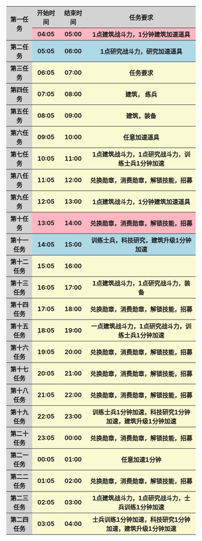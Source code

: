 <table><tbody>
    <tr>
        <th rowspan="2" bgcolor="lightgray">第一任务</th>
        <th   bgcolor="lightgray">开始时间</th>
        <th   bgcolor="lightgray">结束时间</th>
        <th   bgcolor="lightgray">任务要求</th>
    </tr>
    <tr>
        <th bgcolor="Lightpink">04:05</th>
        <th bgcolor="Lightpink">05:00</th>
        <th bgcolor="Lightpink">1点建筑战斗力，1分钟建筑加速道具</center></th>
    </tr>
    <tr>
        <th bgcolor="lightgray">第二任务</th>
        <th bgcolor="lightblue">05:05</th>
        <th bgcolor="lightblue">06:00</th>
        <th bgcolor="lightblue">1点研究战斗力，研究加速道具</th>
    </tr>
    <tr>
        <th bgcolor="lightgray">第三任务</th>
        <th bgcolor="LightGoldenRodYellow">06:05</th>
        <th bgcolor="LightGoldenRodYellow">07:00</th>
        <th   bgcolor="LightGoldenRodYellow">任务要求</th>
    </tr>
    <tr>
        <th bgcolor="lightgray">第四任务</th>
        <th bgcolor="LightGoldenRodYellow">07:05</th>
        <th bgcolor="LightGoldenRodYellow">08:00</th>
        <th bgcolor="LightGoldenRodYellow">建筑， 练兵</th>
    </tr>
    <tr>
        <th bgcolor="lightgray">第五任务</th>
        <th   bgcolor="LightGoldenRodYellow">08:05</th>
        <th   bgcolor="LightGoldenRodYellow">09:00</th>
        <th bgcolor="LightGoldenRodYellow">建筑，装备</center></th>
    </tr>
    <tr>
        <th bgcolor="lightgray">第六任务</th>
        <th bgcolor="LightGoldenRodYellow">09:05</th>
        <th bgcolor="LightGoldenRodYellow">10:00</th>
        <th bgcolor="LightGoldenRodYellow">任意加速道具</center></th>
    </tr>
    <tr>
        <th bgcolor="lightgray">第七任务</th>
        <th bgcolor="LightGoldenRodYellow">10:05</th>
        <th bgcolor="LightGoldenRodYellow">11:00</th>
        <th bgcolor="LightGoldenRodYellow">1点建筑战斗力，1点研究战斗力，训练士兵1分钟加速</center></th>
    </tr>
    <tr>
        <th bgcolor="lightgray">第八任务</th>
        <th   bgcolor="LightGoldenRodYellow">11:05</th>
        <th   bgcolor="LightGoldenRodYellow">12:00</th>
        <th bgcolor="LightGoldenRodYellow">兑换勋章，消费勋章，解锁技能，招募</center></th>
    </tr>
    <tr>
        <th bgcolor="lightgray">第九任务</th>
        <th bgcolor="LightGoldenRodYellow">12:05</th>
        <th bgcolor="LightGoldenRodYellow">13:00</th>
        <th bgcolor="LightGoldenRodYellow">1点建筑战斗力，1分钟建筑加速道具</center></th>
    </tr>
    <tr>
        <th bgcolor="lightgray">第十任务</th>
        <th bgcolor="Lightpink">13:05</th>
        <th bgcolor="Lightpink">14:00</th>
        <th bgcolor="Lightpink">兑换勋章，消费勋章，解锁技能，招募</center></th>
    </tr>
    <tr>
        <th bgcolor="lightgray">第十一任务</th>
        <th bgcolor="lightblue">14:05</th>
        <th bgcolor="lightblue">15:00</th>
        <th bgcolor="lightblue">训练士兵，科技研究，建筑升级1分钟加速</center></th>
    </tr>
    <tr>
        <th bgcolor="lightgray">第十二任务</th>
        <th   bgcolor="LightGoldenRodYellow">15:05</th>
        <th   bgcolor="LightGoldenRodYellow">16:00</th>
        <th bgcolor="LightGoldenRodYellow"></center></th>
    </tr>
    <tr>
        <th bgcolor="lightgray">第十三任务</th>
        <th   bgcolor="LightGoldenRodYellow">16:05</th>
        <th   bgcolor="LightGoldenRodYellow">17:00</th>
        <th  bgcolor="LightGoldenRodYellow">1点建筑战斗力，1点研究战斗力，装备</center></th>
    </tr>
    <tr>
        <th bgcolor="lightgray">第十四任务</th>
        <th bgcolor="LightGoldenRodYellow">17:05</th>
        <th bgcolor="LightGoldenRodYellow">18:00</th>
        <th bgcolor="LightGoldenRodYellow">兑换勋章，消费勋章，解锁技能，招募</center></th>
    </tr>
    <tr>
        <th bgcolor="lightgray">第十五任务</th>
        <th   bgcolor="LightGoldenRodYellow">18:05</th>
        <th   bgcolor="LightGoldenRodYellow">19:00</th>
        <th bgcolor="LightGoldenRodYellow">一点建筑战斗力，1点研究战斗力，训练士兵1分钟加速</center></th>
    </tr>
    <tr>
        <th bgcolor="lightgray">第十六任务</th>
        <th   bgcolor="LightGoldenRodYellow">19:05</th>
        <th   bgcolor="LightGoldenRodYellow">20:00</th>
        <th bgcolor="LightGoldenRodYellow"></center>兑换勋章，消费勋章，解锁技能，招募</th>
    </tr>
    <tr>
        <th bgcolor="lightgray">第十七任务</th>
        <th   bgcolor="LightGoldenRodYellow">20:05</th>
        <th   bgcolor="LightGoldenRodYellow">21:00</th>
        <th bgcolor="LightGoldenRodYellow"></center>兑换勋章，消费勋章，解锁技能，招募</th>
    </tr>
    <tr>
        <th bgcolor="lightgray">第十八任务</th>
        <th bgcolor="LightGoldenRodYellow">21:05</th>
        <th   bgcolor="LightGoldenRodYellow">22:00</th>
        <th bgcolor="LightGoldenRodYellow">兑换勋章，消费勋章，解锁技能，招募</center></th>
    </tr>
    <tr>
        <th bgcolor="lightgray">第十九任务</th>
        <th bgcolor="LightGoldenRodYellow">22:05</th>
        <th   bgcolor="LightGoldenRodYellow">23:00</th>
        <th bgcolor="LightGoldenRodYellow">训练士兵1分钟加速，科技研究1分钟加速，建筑升级1分钟加速</center></th>
    </tr>
    <tr>
        <th bgcolor="lightgray">第二十任务</th>
        <th bgcolor="LightGoldenRodYellow">23:05</th>
        <th   bgcolor="LightGoldenRodYellow">00:00</th>
        <th bgcolor="LightGoldenRodYellow">兑换勋章，消费勋章，解锁技能，招募</center></th>
    </tr>
    <tr>
        <th bgcolor="lightgray">第二一任务</th>
        <th bgcolor="LightGoldenRodYellow">00:05</th>
        <th   bgcolor="LightGoldenRodYellow">01:00</th>
        <th bgcolor="LightGoldenRodYellow">任意加速1分钟</center></th>
    </tr>
    <tr>
        <th bgcolor="lightgray">第二二任务</th>
        <th bgcolor="LightGoldenRodYellow">01:05</th>
        <th   bgcolor="LightGoldenRodYellow">02:00</th>
        <th bgcolor="LightGoldenRodYellow">兑换勋章，消费勋章，解锁技能，招募</center></th>
    </tr>
    <tr>
        <th bgcolor="lightgray">第二三任务</th>
        <th bgcolor="LightGoldenRodYellow">02:05</th>
        <th   bgcolor="LightGoldenRodYellow">03:00</th>
        <th bgcolor="LightGoldenRodYellow">1点建筑战斗力，1点研究战斗力，士兵训练1分钟加速</center></th>
    </tr>
    <tr>
        <th bgcolor="lightgray">第二四任务</th>
        <th bgcolor="LightGoldenRodYellow">03:05</th>
        <th   bgcolor="LightGoldenRodYellow">04:00</th>
        <th bgcolor="LightGoldenRodYellow">士兵训练1分钟加速，科技研究1分钟加速，建筑升级1分钟加速</center></th>
    </tr>
</tbody></table>
